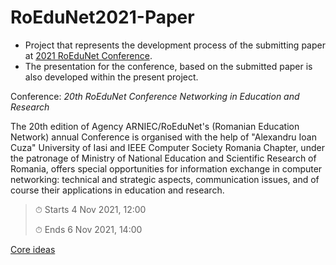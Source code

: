 # RoEduNet2021-Paper

* Project that represents the development process of the submitting paper at [2021 RoEduNet Conference](https://events.roedu.net/event/2/).
* The presentation for the conference, based on the submitted paper is also developed within the present project.

Conference: *20th RoEduNet Conference Networking in Education and Research*

The 20th edition of Agency ARNIEC/RoEduNet's (Romanian Education Network) annual Conference is organised with the help of "Alexandru Ioan Cuza" University of Iasi and IEEE Computer Society Romania Chapter, under the patronage of Ministry of National Education and Scientific Research of Romania, offers special opportunities for information exchange in computer networking: technical and strategic aspects, communication issues, and of course their applications in education and research.

> ⏱ Starts 4 Nov 2021, 12:00
> 
> ⏱ Ends 6 Nov 2021, 14:00

[Core ideas](/roedunet2021/abstract/core-ideas.md)
